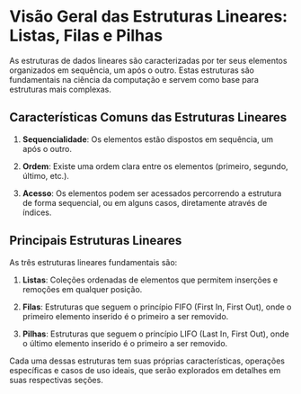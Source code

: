 # Visão Geral das Estruturas Lineares: Listas, Filas e Pilhas

As estruturas de dados lineares são caracterizadas por ter seus elementos organizados em sequência, um após o outro. Estas estruturas são fundamentais na ciência da computação e servem como base para estruturas mais complexas.

## Características Comuns das Estruturas Lineares

1. **Sequencialidade**: Os elementos estão dispostos em sequência, um após o outro.

2. **Ordem**: Existe uma ordem clara entre os elementos (primeiro, segundo, último, etc.).

3. **Acesso**: Os elementos podem ser acessados percorrendo a estrutura de forma sequencial, ou em alguns casos, diretamente através de índices.

## Principais Estruturas Lineares

As três estruturas lineares fundamentais são:

1. **Listas**: Coleções ordenadas de elementos que permitem inserções e remoções em qualquer posição.

2. **Filas**: Estruturas que seguem o princípio FIFO (First In, First Out), onde o primeiro elemento inserido é o primeiro a ser removido.

3. **Pilhas**: Estruturas que seguem o princípio LIFO (Last In, First Out), onde o último elemento inserido é o primeiro a ser removido.

Cada uma dessas estruturas tem suas próprias características, operações específicas e casos de uso ideais, que serão explorados em detalhes em suas respectivas seções.
